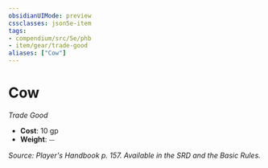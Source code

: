 ```yaml
---
obsidianUIMode: preview
cssclasses: json5e-item
tags:
- compendium/src/5e/phb
- item/gear/trade-good
aliases: ["Cow"]
---
```

# Cow
*Trade Good*  

- **Cost**: 10 gp
- **Weight**: ⏤

*Source: Player's Handbook p. 157. Available in the SRD and the Basic Rules.*